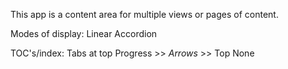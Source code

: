 This app is a content area for multiple views or pages of content.

Modes of display:
  Linear
  Accordion

TOC's/index:
  Tabs at top
  Progress >> _Arrows_ >> Top
  None